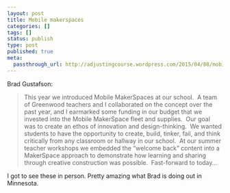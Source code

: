 ```yaml
---
layout: post
title: Mobile makerspaces
categories: []
tags: []
status: publish
type: post
published: true
meta:
  passthrough_url: http://adjustingcourse.wordpress.com/2015/04/08/mobile-makerspaces/
---
```


Brad Gustafson:


>This year we introduced Mobile MakerSpaces at our school.  A team of Greenwood teachers and I collaborated on the concept over the past year, and I earmarked some funding in our budget that we invested into the Mobile MakerSpace fleet and supplies.  Our goal was to create an ethos of innovation and design-thinking.  We wanted students to have the opportunity to create, build, tinker, fail, and think critically from any classroom or hallway in our school.  At our summer teacher workshops we embedded the “welcome back” content into a MakerSpace approach to demonstrate how learning and sharing through creative construction was possible.  Fast-forward to today…



I got to see these in person. Pretty amazing what Brad is doing out in Minnesota.
